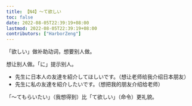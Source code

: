 ```yaml
---
title: 【N4】～て欲しい
toc: false
date: 2022-08-05T22:39:19+08:00
lastmod: 2022-08-05T22:39:19+08:00
contributors: ["HarborZeng"]
---
```


「欲しい」做补助动词，想要别人做。

想让别人做。「に」提示别人。

- 先生に日本人の友達を紹介してほしいです。（想让老师给我介绍日本朋友）
- 先生に私の友達を紹介したいです。（想把我的朋友介绍给老师）

「～てもらいたい」（我想得到）比「て欲しい」（命令）更礼貌。

